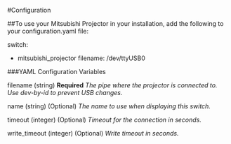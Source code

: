 #Configuration

##To use your Mitsubishi Projector in your installation, add the following to your configuration.yaml file:

switch:
  - mitsubishi_projector
    filename: /dev/ttyUSB0

###YAML Configuration Variables

filename (string) **Required**
_The pipe where the projector is connected to. Use dev-by-id to prevent USB changes._

name (string) (Optional)
_The name to use when displaying this switch._

timeout (integer) (Optional)
_Timeout for the connection in seconds._

write_timeout (integer) (Optional)
_Write timeout in seconds._
